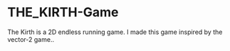 # THE_KIRTH-Game
The Kirth is a 2D endless running game. I made this game inspired by the vector-2 game.. 
